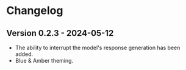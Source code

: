 # Changelog

## Version 0.2.3 - 2024-05-12

* The ability to interrupt the model's response generation has been added.
* Blue & Amber theming.
